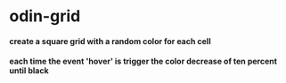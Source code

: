 # odin-grid

#### create a square grid with a random color for each cell
#### each time the event 'hover' is trigger the color decrease of ten percent until black
